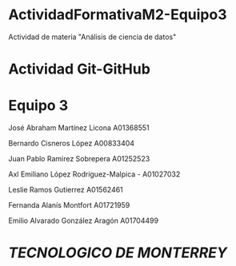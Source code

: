 # ActividadFormativaM2-Equipo3
Actividad de materia "Análisis de ciencia de datos"
# Actividad Git-GitHub
# Equipo 3
José Abraham Martínez Licona A01368551

Bernardo Cisneros López A00833404


Juan Pablo Ramirez Sobrepera A01252523

Axl Emiliano López Rodríguez-Malpica - A01027032

Leslie Ramos Gutierrez A01562461

Fernanda Alanís Montfort A01721959

Emilio Alvarado González Aragón A01704499

# ***TECNOLOGICO DE MONTERREY***

